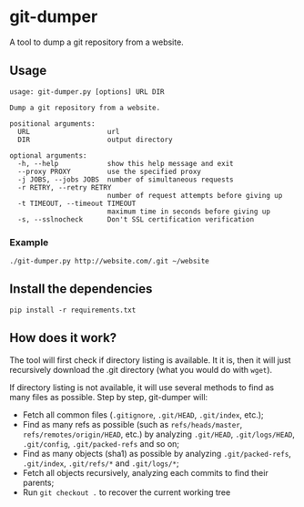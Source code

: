 # git-dumper

A tool to dump a git repository from a website.

## Usage

```
usage: git-dumper.py [options] URL DIR

Dump a git repository from a website.

positional arguments:
  URL                   url
  DIR                   output directory

optional arguments:
  -h, --help            show this help message and exit
  --proxy PROXY         use the specified proxy
  -j JOBS, --jobs JOBS  number of simultaneous requests
  -r RETRY, --retry RETRY
                        number of request attempts before giving up
  -t TIMEOUT, --timeout TIMEOUT
                        maximum time in seconds before giving up
  -s, --sslnocheck      Don't SSL certification verification
```

### Example

```
./git-dumper.py http://website.com/.git ~/website
```

## Install the dependencies

```
pip install -r requirements.txt
```

## How does it work?

The tool will first check if directory listing is available. It it is, then it will just recursively download the .git directory (what you would do with `wget`).

If directory listing is not available, it will use several methods to find as many files as possible. Step by step, git-dumper will:
* Fetch all common files (`.gitignore`, `.git/HEAD`, `.git/index`, etc.);
* Find as many refs as possible (such as `refs/heads/master`, `refs/remotes/origin/HEAD`, etc.) by analyzing `.git/HEAD`, `.git/logs/HEAD`, `.git/config`, `.git/packed-refs` and so on;
* Find as many objects (sha1) as possible by analyzing `.git/packed-refs`, `.git/index`, `.git/refs/*` and `.git/logs/*`;
* Fetch all objects recursively, analyzing each commits to find their parents;
* Run `git checkout .` to recover the current working tree
